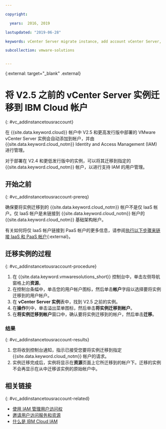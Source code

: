 ```yaml
---

copyright:

  years:  2016, 2019

lastupdated: "2019-06-28"

keywords: vCenter Server migrate instance, add account vCenter Server, migrate cloud account

subcollection: vmware-solutions


---
```


{:external: target="_blank" .external}

# 将 V2.5 之前的 vCenter Server 实例迁移到 IBM Cloud 帐户
{: #vc_addinstancetousraccount}

在 {{site.data.keyword.cloud}} 帐户中 V2.5 和更高发行版中部署的 VMware vCenter Server 实例会自动添加到帐户，并由 {{site.data.keyword.cloud_notm}} Identity and Access Management (IAM) 进行管理。

对于部署在 V2.4 和更低发行版中的实例，可以将其迁移到指定的 {{site.data.keyword.cloud_notm}} 帐户，以进行支持 IAM 的用户管理。

## 开始之前
{: #vc_addinstancetousraccount-prereq}

确保要将实例迁移到的 {{site.data.keyword.cloud_notm}} 帐户不是仅 IaaS 帐户。仅 IaaS 帐户是未链接到 {{site.data.keyword.cloud_notm}} 帐户的 {{site.data.keyword.cloud_notm}} 基础架构帐户。

有关如何将仅 IaaS 帐户链接到 PaaS 帐户的更多信息，请参阅[执行以下步骤来链接 IaaS 和 PaaS 帐户](https://www.ibm.com/cloud/blog/follow-steps-link-iaas-paas-accounts){:external}。

## 迁移实例的过程
{: #vc_addinstancetousraccount-procedure}

1. 在 {{site.data.keyword.vmwaresolutions_short}} 控制台中，单击左侧导航窗格上的**资源**。
2. 在控制台条幅中，单击您的用户帐户图标，然后单击**帐户**字段以选择要将实例迁移到的用户帐户。
3. 在 **vCenter Server 实例**表中，找到 V2.5 之前的实例。
4. 在**操作**列中，单击溢出菜单图标，然后单击**将实例迁移到帐户**。
5. 在**将实例迁移到帐户**窗口中，确认要将实例迁移到的帐户，然后单击**迁移**。

### 结果
{: #vc_addinstancetousraccount-results}

1. 您将收到控制台通知，指示已接受您要将实例迁移到指定 {{site.data.keyword.cloud_notm}} 帐户的请求。
2. 实例迁移完成后，实例将显示在**资源**页面上它所迁移到的帐户下。迁移的实例不会再显示在从中迁移该实例的原始帐户中。

## 相关链接
{: #vc_addinstancetousraccount-related}

* [使用 IAM 管理用户访问权](/docs/services/vmwaresolutions/services?topic=vmware-solutions-iam#iam)
* [邀请用户访问服务和资源](/docs/services/vmwaresolutions/vmonic?topic=vmware-solutions-iamuserinvite)
* [什么是 IBM Cloud IAM](/docs/iam?topic=iam-iamoverview)
